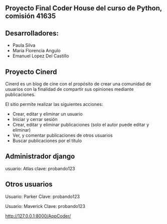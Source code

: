 ## Proyecto Final Coder House del curso de Python, comisión 41635

## Desarrolladores:
- Paula Silva
- Maria Florencia Angulo
- Emanuel Lopez Del Castillo

## Proyecto Cinerd

Cinerd es un blog de cine con el propósito de crear una comunidad de usuarios 
con la finalidad de compartir sus opiniones mediante publicaciones.

El sitio permite realizar las siguientes acciones:
- Crear, editar y eliminar un usuario
- Iniciar y cerrar sesión
- Crear, editar y eliminar publicaciones (solo el autor puede editar y eliminar)
- Ver, y comentar publicaciones de otros usuarios
- Buscar publicaciones por el título

## Administrador django
usuario: Atlas
clave: probando123

## Otros usuarios
Usuario: Parker
Clave: probando123

Usuario: Maverick
Clave: probando123


http://127.0.0.1:8000/AppCoder/


